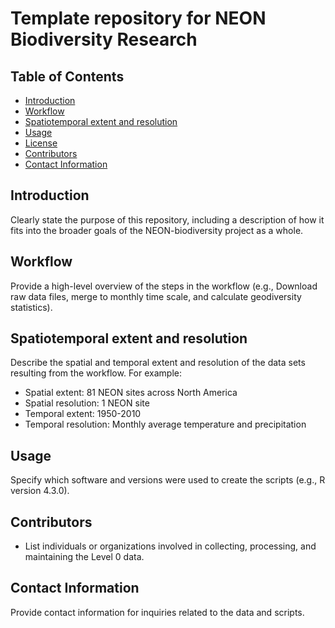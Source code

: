 # Template repository for NEON Biodiversity Research

## Table of Contents
- [Introduction](#Introduction)
- [Workflow](#Workflow)
- [Spatiotemporal extent and resolution](#Spatiotemporal-extent-and-resolution)
- [Usage](#Usage)
- [License](#License)
- [Contributors](#Contributors)
- [Contact Information](#Contact-information)

## Introduction

Clearly state the purpose of this repository, including a description of how it fits into the broader goals of the NEON-biodiversity project as a whole.  

## Workflow

Provide a high-level overview of the steps in the workflow (e.g., Download raw data files, merge to monthly time scale, and calculate geodiversity statistics). 

## Spatiotemporal extent and resolution 

Describe the spatial and temporal extent and resolution of the data sets resulting from the workflow. For example:  
- Spatial extent: 81 NEON sites across North America
- Spatial resolution: 1 NEON site
- Temporal extent: 1950-2010
- Temporal resolution: Monthly average temperature and precipitation

## Usage

Specify which software and versions were used to create the scripts (e.g., R version 4.3.0). 

## Contributors

- List individuals or organizations involved in collecting, processing, and maintaining the Level 0 data.

## Contact Information

Provide contact information for inquiries related to the data and scripts.

